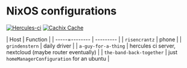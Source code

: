 # NixOS configurations

[![Hercules-ci][herc badge]][herc link]
[![Cachix Cache][cachix badge]][cachix link]

[herc badge]: https://img.shields.io/badge/Herc-CI-yellowgreen?style=plastic&logo=nixos
[herc link]: https://hercules-ci.com/github/quinn-dougherty/configuration.nix
[cachix badge]: https://img.shields.io/badge/Cachix-quinn--dougherty-blueviolet?style=plastic&logo=nixos
[cachix link]: https://quinn-dougherty.cachix.org

| Host | Function |
| -----=-------- | --------- |
| `risencrantz` | phone |
| `grindenstern` | daily driver |
| `a-guy-for-a-thing` | hercules ci server, nextcloud (maybe router eventually) |
| `the-band-back-together` | just `homeManagerConfiguration` for an ubuntu |
